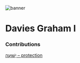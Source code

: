 <html><body><img id="banner" src="/sahd/images/banners/banner.png" alt="banner" /></body></html>

# **Davies Graham I**


### Contributions
[יְשׁוּעָה – protection](../words/protection.md)<br>
